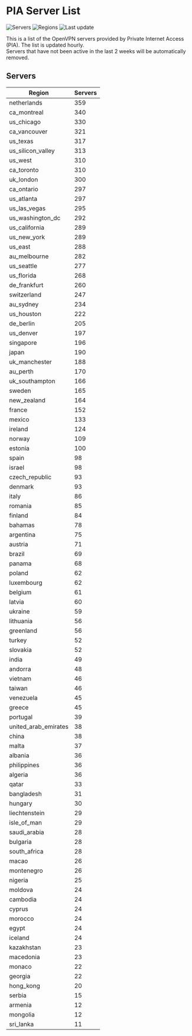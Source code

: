 # PIA Server List

![Servers](https://img.shields.io/badge/servers-11,670-blue)
![Regions](https://img.shields.io/badge/regions-97-blue)
![Last update](https://img.shields.io/badge/last_updated-Tue_Jul_02_04:16:07_UTC_2024-blue)

This is a list of the OpenVPN servers provided by Private Internet Access (PIA). The list is updated hourly. </br>
Servers that have not been active in the last 2 weeks will be automatically removed.

## Servers
| Region               | Servers |
|----------------------|---------|
| netherlands | 359 |
| ca_montreal | 340 |
| us_chicago | 330 |
| ca_vancouver | 321 |
| us_texas | 317 |
| us_silicon_valley | 313 |
| us_west | 310 |
| ca_toronto | 310 |
| uk_london | 300 |
| ca_ontario | 297 |
| us_atlanta | 297 |
| us_las_vegas | 295 |
| us_washington_dc | 292 |
| us_california | 289 |
| us_new_york | 289 |
| us_east | 288 |
| au_melbourne | 282 |
| us_seattle | 277 |
| us_florida | 268 |
| de_frankfurt | 260 |
| switzerland | 247 |
| au_sydney | 234 |
| us_houston | 222 |
| de_berlin | 205 |
| us_denver | 197 |
| singapore | 196 |
| japan | 190 |
| uk_manchester | 188 |
| au_perth | 170 |
| uk_southampton | 166 |
| sweden | 165 |
| new_zealand | 164 |
| france | 152 |
| mexico | 133 |
| ireland | 124 |
| norway | 109 |
| estonia | 100 |
| spain | 98 |
| israel | 98 |
| czech_republic | 93 |
| denmark | 93 |
| italy | 86 |
| romania | 85 |
| finland | 84 |
| bahamas | 78 |
| argentina | 75 |
| austria | 71 |
| brazil | 69 |
| panama | 68 |
| poland | 62 |
| luxembourg | 62 |
| belgium | 61 |
| latvia | 60 |
| ukraine | 59 |
| lithuania | 56 |
| greenland | 56 |
| turkey | 52 |
| slovakia | 52 |
| india | 49 |
| andorra | 48 |
| vietnam | 46 |
| taiwan | 46 |
| venezuela | 45 |
| greece | 45 |
| portugal | 39 |
| united_arab_emirates | 38 |
| china | 38 |
| malta | 37 |
| albania | 36 |
| philippines | 36 |
| algeria | 36 |
| qatar | 33 |
| bangladesh | 31 |
| hungary | 30 |
| liechtenstein | 29 |
| isle_of_man | 29 |
| saudi_arabia | 28 |
| bulgaria | 28 |
| south_africa | 28 |
| macao | 26 |
| montenegro | 26 |
| nigeria | 25 |
| moldova | 24 |
| cambodia | 24 |
| cyprus | 24 |
| morocco | 24 |
| egypt | 24 |
| iceland | 24 |
| kazakhstan | 23 |
| macedonia | 23 |
| monaco | 22 |
| georgia | 22 |
| hong_kong | 20 |
| serbia | 15 |
| armenia | 12 |
| mongolia | 12 |
| sri_lanka | 11 |